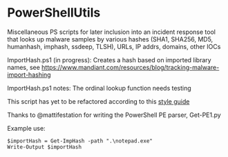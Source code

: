 # PowerShellUtils
Miscellaneous PS scripts for later inclusion into an incident response tool that looks up malware samples by various hashes (SHA1, SHA256, MD5, humanhash, imphash, ssdeep, TLSH), URLs, IP addrs, domains, other IOCs

ImportHash.ps1 (in progress):
Creates a hash based on imported library names, see https://www.mandiant.com/resources/blog/tracking-malware-import-hashing

ImportHash.ps1 notes:
The ordinal lookup function needs testing

This script has yet to be refactored according to this [style guide](https://github.com/mattifestation/PowerShellArsenal/tree/master#script-style-guide)

Thanks to @mattifestation for writing the PowerShell PE parser, Get-PE1.py

Example use:
~~~
$importHash = Get-ImpHash -path ".\notepad.exe"
Write-Output $importHash
~~~
